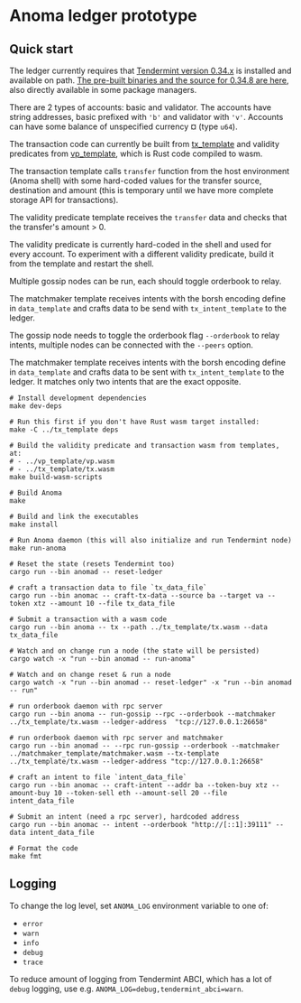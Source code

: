 # Anoma ledger prototype

## Quick start

The ledger currently requires that [Tendermint version 0.34.x](https://github.com/tendermint/tendermint) is installed and available on path. [The pre-built binaries and the source for 0.34.8 are here](https://github.com/tendermint/tendermint/releases/tag/v0.34.8), also directly available in some package managers.

There are 2 types of accounts: basic and validator. The accounts have string addresses, basic prefixed with `'b'` and validator with `'v'`. Accounts can have some balance of unspecified currency ¤ (type `u64`).

The transaction code can currently be built from [tx_template](../tx_template) and validity predicates from [vp_template](../vp_template), which is Rust code compiled to wasm.

The transaction template calls `transfer` function from the host environment (Anoma shell) with some hard-coded values for the transfer source, destination and amount (this is temporary until we have more complete storage API for transactions).

The validity predicate template receives the `transfer` data and checks that the transfer's amount > 0.

The validity predicate is currently hard-coded in the shell and used for every account. To experiment with a different validity predicate, build it from the template and restart the shell.

Multiple gossip nodes can be run, each should toggle orderbook to relay.

The matchmaker template receives intents with the borsh encoding define in `data_template` and crafts data to be send with `tx_intent_template` to the ledger.


The gossip node needs to toggle the orderbook flag `--orderbook` to relay intents, multiple nodes can be connected with the `--peers` option.

The matchmaker template receives intents with the borsh encoding define in `data_template` and crafts data to be sent with `tx_intent_template` to the ledger. It matches only two intents that are the exact opposite.

```shell
# Install development dependencies
make dev-deps

# Run this first if you don't have Rust wasm target installed:
make -C ../tx_template deps

# Build the validity predicate and transaction wasm from templates, at:
# - ../vp_template/vp.wasm
# - ../tx_template/tx.wasm
make build-wasm-scripts

# Build Anoma
make

# Build and link the executables
make install

# Run Anoma daemon (this will also initialize and run Tendermint node)
make run-anoma

# Reset the state (resets Tendermint too)
cargo run --bin anomad -- reset-ledger

# craft a transaction data to file `tx_data_file`
cargo run --bin anomac -- craft-tx-data --source ba --target va --token xtz --amount 10 --file tx_data_file

# Submit a transaction with a wasm code
cargo run --bin anoma -- tx --path ../tx_template/tx.wasm --data tx_data_file

# Watch and on change run a node (the state will be persisted)
cargo watch -x "run --bin anomad -- run-anoma"

# Watch and on change reset & run a node
cargo watch -x "run --bin anomad -- reset-ledger" -x "run --bin anomad -- run"

# run orderbook daemon with rpc server
cargo run --bin anoma -- run-gossip --rpc --orderbook --matchmaker ../tx_template/tx.wasm --ledger-address  "tcp://127.0.0.1:26658"

# run orderbook daemon with rpc server and matchmaker
cargo run --bin anomad -- --rpc run-gossip --orderbook --matchmaker ../matchmaker_template/matchmaker.wasm --tx-template ../tx_template/tx.wasm --ledger-address "tcp://127.0.0.1:26658"

# craft an intent to file `intent_data_file`
cargo run --bin anomac -- craft-intent --addr ba --token-buy xtz --amount-buy 10 --token-sell eth --amount-sell 20 --file intent_data_file

# Submit an intent (need a rpc server), hardcoded address
cargo run --bin anomac -- intent --orderbook "http://[::1]:39111" --data intent_data_file

# Format the code
make fmt
```

## Logging

To change the log level, set `ANOMA_LOG` environment variable to one of:
- `error`
- `warn`
- `info`
- `debug`
- `trace`

To reduce amount of logging from Tendermint ABCI, which has a lot of `debug` logging, use e.g. `ANOMA_LOG=debug,tendermint_abci=warn`.
